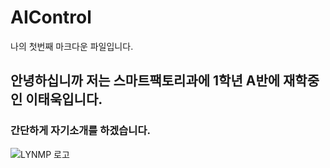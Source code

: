 # AIControl

나의 첫번째 마크다운 파일입니다.

## 안녕하십니까 저는 스마트팩토리과에 1학년 A반에 재학중인 이태욱입니다. 

### 간단하게 자기소개를 하겠습니다.

![LYNMP 로고](https://i.esdrop.com/d/dLd7n17hg9.png "LYMNP 로고")

